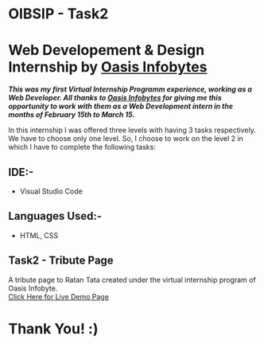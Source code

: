 # OIBSIP - Task2

# Web Developement & Design Internship by [Oasis Infobytes](https://oasisinfobyte.com)

**_This was my first Virtual Internship Programm experience, working as a Web Developer. All thanks to [Oasis Infobytes](https://oasisinfobyte.com) for giving me this opportunity to work with them as a Web Development intern in the months of February 15th to March 15._**

In this internship I was offered three levels with having 3 tasks respectively. We have to choose only one level. So, I choose to work on the level 2 in which I have to complete the following tasks:

## IDE:-

- Visual Studio Code

## Languages Used:-

- HTML, CSS 

## Task2 - Tribute Page

A tribute page to Ratan Tata created under the virtual internship program of Oasis Infobyte. <br>
[Click Here for Live Demo Page](https://kavinkumar-ar.github.io/OIBSIP-Task2/)

# Thank You! :)
